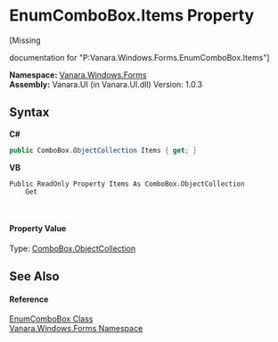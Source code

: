 # EnumComboBox.Items Property 
 

\[Missing <summary> documentation for "P:Vanara.Windows.Forms.EnumComboBox.Items"\]

**Namespace:**&nbsp;<a href="c580cf52-4028-70db-28d0-f9b1abc03861">Vanara.Windows.Forms</a><br />**Assembly:**&nbsp;Vanara.UI (in Vanara.UI.dll) Version: 1.0.3

## Syntax

**C#**<br />
``` C#
public ComboBox.ObjectCollection Items { get; }
```

**VB**<br />
``` VB
Public ReadOnly Property Items As ComboBox.ObjectCollection
	Get
```

<br />

#### Property Value
Type: <a href="http://msdn2.microsoft.com/en-us/library/642bx646" target="_blank">ComboBox.ObjectCollection</a>

## See Also


#### Reference
<a href="6f10aca8-908a-dc72-f9cc-0ee2b9516133">EnumComboBox Class</a><br /><a href="c580cf52-4028-70db-28d0-f9b1abc03861">Vanara.Windows.Forms Namespace</a><br />